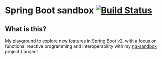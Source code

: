 # Spring Boot sandbox [![Build Status](https://travis-ci.org/the-james-burton/spring-boot-sandbox.svg?branch=master)](https://travis-ci.org/the-james-burton/spring-boot-sandbox)

## What is this?

My playground to explore new features in Spring Boot v2, with a focus on functional reactive programming and interoperability with my [ng-sandbox](https://github.com/the-james-burton/ng-sandbox) project
) project
